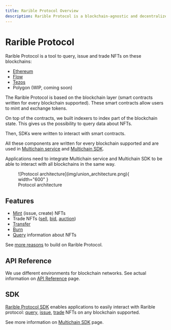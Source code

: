 ```yaml
---
title: Rarible Protocol Overview
description: Rarible Protocol is a blockchain-agnostic and decentralized tool to query, issue, and trade NFTs
---
```


# Rarible Protocol

Rarible Protocol is a tool to query, issue and trade NFTs on these blockchains:

* [Ethereum](../ethereum/ethereum-overview.md)
* [Flow](../flow/flow-overview.md)
* [Tezos](../tezos/tezos-overview.md)
* Polygon (WIP, coming soon)

The Rarible Protocol is based on the blockchain layer (smart contracts written for every blockchain supported). These smart contracts allow users to mint and exchange tokens.

On top of the contracts, we built indexers to index part of the blockchain state. This gives us the possibility to query data about NFTs.

Then, SDKs were written to interact with smart contracts.

All these components are written for every blockchain supported and are used in [Multichain service](https://github.com/rarible/union-service) and [Multichain SDK](https://github.com/rarible/sdk).

Applications need to integrate Multichain service and Multichain SDK to be able to interact with all blockchains in the same way.

<figure markdown>
![Protocol architecture](img/union_architecture.png){ width="600" }
  <figcaption>Protocol architecture</figcaption>
</figure>

## Features

* [Mint](https://github.com/rarible/sdk#mint) (issue, create) NFTs
* Trade NFTs ([sell](https://github.com/rarible/sdk#sell), [bid](https://github.com/rarible/sdk#bid), [auction](https://github.com/rarible/sdk#auction))
* [Transfer](https://github.com/rarible/sdk#transfer)
* [Burn](https://github.com/rarible/sdk#burn)
* [Query](https://github.com/rarible/sdk#querying) information about NFTs

See [more reasons](../getting-started/reasons.md) to build on Rarible Protocol.

## API Reference

We use different environments for blockchain networks. See actual information on [API Reference](../api-reference.md) page.

## SDK

[Rarible Protocol SDK](https://github.com/rarible/sdk) enables applications to easily interact with Rarible protocol: [query](https://github.com/rarible/sdk#querying), [issue](https://github.com/rarible/sdk#mint), [trade](https://github.com/rarible/sdk#sell) NFTs on any blockchain supported.

See more information on [Multichain SDK](../union-sdk.md) page.
